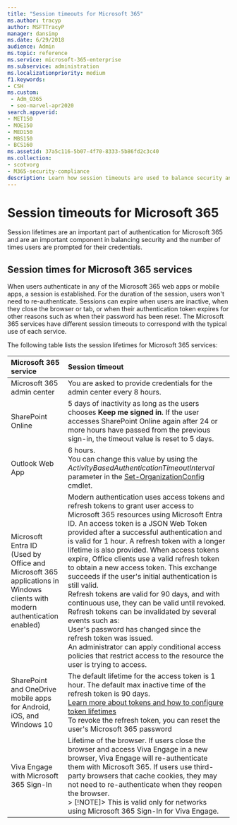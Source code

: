 ```yaml
---
title: "Session timeouts for Microsoft 365"
ms.author: tracyp
author: MSFTTracyP
manager: dansimp
ms.date: 6/29/2018
audience: Admin
ms.topic: reference
ms.service: microsoft-365-enterprise
ms.subservice: administration
ms.localizationpriority: medium
f1.keywords:
- CSH
ms.custom:
 - Adm_O365
 - seo-marvel-apr2020
search.appverid:
- MET150
- MOE150
- MED150
- MBS150
- BCS160
ms.assetid: 37a5c116-5b07-4f70-8333-5b86fd2c3c40
ms.collection:
- scotvorg
- M365-security-compliance
description: Learn how session timeouts are used to balance security and ease of access in Microsoft 365 client apps.
---
```


# Session timeouts for Microsoft 365

Session lifetimes are an important part of authentication for Microsoft 365 and are an important component in balancing security and the number of times users are prompted for their credentials.

## Session times for Microsoft 365 services

When users authenticate in any of the Microsoft 365 web apps or mobile apps, a session is established. For the duration of the session, users won't need to re-authenticate. Sessions can expire when users are inactive, when they close the browser or tab, or when their authentication token expires for other reasons such as when their password has been reset. The Microsoft 365 services have different session timeouts to correspond with the typical use of each service.

The following table lists the session lifetimes for Microsoft 365 services:

| Microsoft 365 service | Session timeout |
|:-----|:-----|
|Microsoft 365 admin center  <br/> |You are asked to provide credentials for the admin center every 8 hours.  <br/> |
|SharePoint Online  <br/> |5 days of inactivity as long as the users chooses **Keep me signed in**. If the user accesses SharePoint Online again after 24 or more hours have passed from the previous sign-in, the timeout value is reset to 5 days.  <br/> |
|Outlook Web App  <br/> |6 hours.  <br/> You can change this value by using the  _ActivityBasedAuthenticationTimeoutInterval_ parameter in the [Set-OrganizationConfig](/powershell/module/exchange/set-organizationconfig) cmdlet.  <br/> |
|Microsoft Entra ID  <br/> (Used by Office and Microsoft 365 applications in Windows clients with modern authentication enabled)  <br/> | Modern authentication uses access tokens and refresh tokens to grant user access to Microsoft 365 resources using Microsoft Entra ID. An access token is a JSON Web Token provided after a successful authentication and is valid for 1 hour. A refresh token with a longer lifetime is also provided. When access tokens expire, Office clients use a valid refresh token to obtain a new access token. This exchange succeeds if the user's initial authentication is still valid.  <br/>  Refresh tokens are valid for 90 days, and with continuous use, they can be valid until revoked.  <br/>  Refresh tokens can be invalidated by several events such as:  <br/>  User's password has changed since the refresh token was issued.  <br/>  An administrator can apply conditional access policies that restrict access to the resource the user is trying to access.  <br/> |
|SharePoint and OneDrive mobile apps for Android, iOS, and Windows 10  <br/> |The default lifetime for the access token is 1 hour. The default max inactive time of the refresh token is 90 days.  <br/> [Learn more about tokens and how to configure token lifetimes](/azure/active-directory/active-directory-configurable-token-lifetimes) <br/> To revoke the refresh token, you can reset the user's Microsoft 365 password  <br/> |
|Viva Engage with Microsoft 365 Sign-In  <br/> |Lifetime of the browser. If users close the browser and access Viva Engage in a new browser, Viva Engage will re-authenticate them with Microsoft 365. If users use third-party browsers that cache cookies, they may not need to re-authenticate when they reopen the browser.  <br/> > [!NOTE]> This is valid only for networks using Microsoft 365 Sign-In for Viva Engage.           |
